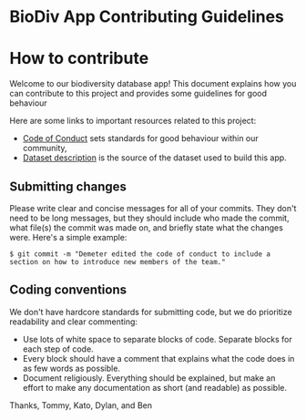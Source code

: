 # BioDiv App Contributing Guidelines

# How to contribute

Welcome to our biodiversity database app! This document explains how you can contribute to this project and provides some guidelines for good behaviour

Here are some links to important resources related to this project:

  * [Code of Conduct](https://github.com/dlongert/dashboard_project/invitations) sets standards for good behaviour within our community,
  * [Dataset description](https://catalog.data.gov/dataset/biodiversity-by-county-distribution-of-animals-plants-and-natural-communities) is the source of the dataset used to build this app.

## Submitting changes

Please write clear and concise messages for all of your commits. They don't need to be long messages, but they should include who made the commit, what file(s) the commit was made on, and briefly state what the changes were. Here's a simple example:

    $ git commit -m "Demeter edited the code of conduct to include a section on how to introduce new members of the team."

## Coding conventions

We don't have hardcore standards for submitting code, but we do prioritize readability and clear commenting:

  * Use lots of white space to separate blocks of code. Separate blocks for each step of code.
  * Every block should have a comment that explains what the code does in as few words as possible.
  * Document religiously. Everything should be explained, but make an effort to make any documentation as short (and readable) as possible.

Thanks,
Tommy, Kato, Dylan, and Ben